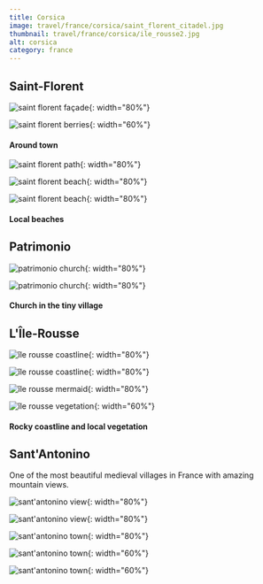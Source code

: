 ```yaml
---
title: Corsica
image: travel/france/corsica/saint_florent_citadel.jpg
thumbnail: travel/france/corsica/ile_rousse2.jpg
alt: corsica
category: france
---
```


## Saint-Florent

![saint florent façade](./assets/img/travel/france/corsica/saint_florent_facade.jpg){: width="80%"}

![saint florent berries](./assets/img/travel/france/corsica/saint_florent_berries.jpg){: width="60%"}

#### Around town

![saint florent path](./assets/img/travel/france/corsica/saint_florent_path.jpg){: width="80%"}

![saint florent beach](./assets/img/travel/france/corsica/saint_florent_beach1.jpg){: width="80%"}

![saint florent beach](./assets/img/travel/france/corsica/saint_florent_beach2.jpg){: width="80%"}

#### Local beaches

## Patrimonio

![patrimonio church](./assets/img/travel/france/corsica/patrimonio_church1.jpg){: width="80%"}

![patrimonio church](./assets/img/travel/france/corsica/patrimonio_church2.jpg){: width="80%"}

#### Church in the tiny village

## L'Île-Rousse

![île rousse coastline](./assets/img/travel/france/corsica/ile_rousse1.jpg){: width="80%"}

![île rousse coastline](./assets/img/travel/france/corsica/ile_rousse2.jpg){: width="80%"}

![île rousse mermaid](./assets/img/travel/france/corsica/ile_rousse_mermaid.jpg){: width="80%"}

![île rousse vegetation](./assets/img/travel/france/corsica/ile_rousse_vegetation.jpg){: width="60%"}

#### Rocky coastline and local vegetation

## Sant'Antonino

One of the most beautiful medieval villages in France with amazing mountain views.

![sant'antonino view](./assets/img/travel/france/corsica/sant_antonino_view1.jpg){: width="80%"}

![sant'antonino view](./assets/img/travel/france/corsica/sant_antonino_view2.jpg){: width="80%"}

![sant'antonino town](./assets/img/travel/france/corsica/sant_antonino1.jpg){: width="80%"}

![sant'antonino town](./assets/img/travel/france/corsica/sant_antonino2.jpg){: width="60%"}

![sant'antonino town](./assets/img/travel/france/corsica/sant_antonino3.jpg){: width="60%"}
